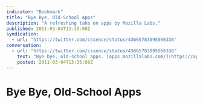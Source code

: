 ```yaml
---
indicator: "Bookmark"
title: "Bye Bye, Old-School Apps"
description: "A refreshing take on apps by Mozilla Labs."
published: 2011-03-04T13:35:08Z
syndication:
  - url: "https://twitter.com/cssence/status/43665783095566336"
conversation:
  - url: "https://twitter.com/cssence/status/43665783095566336"
    text: "Bye bye, old-school apps. [apps.mozillalabs.com/](https://apps.mozillalabs.com/)"
    posted: 2011-03-04T13:35:08Z
---
```


# Bye Bye, Old-School Apps

